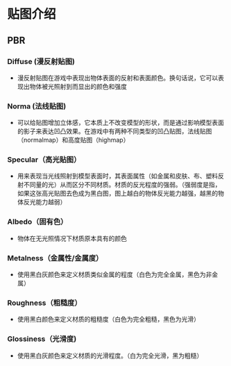 # 贴图介绍

## PBR

### Diffuse (漫反射贴图)

+   漫反射贴图在游戏中表现出物体表面的反射和表面颜色。换句话说，它可以表现出物体被光照射到而显出的颜色和强度

### Norma (法线贴图)

+   可以给贴图增加立体感，它本质上不改变模型的形状，而是通过影响模型表面的影子来表达凹凸效果。在游戏中有两种不同类型的凹凸贴图，法线贴图（normalmap）和高度贴图（highmap）

### Specular（高光贴图）

+   用来表现当光线照射到模型表面时，其表面属性（如金属和皮肤、布、塑料反射不同量的光）从而区分不同材质。材质的反光程度的强弱。（强弱度是指，如果这张高光贴图去色成为黑白图，图上越白的物体反光能力越强，越黑的物体反光能力越弱）

### Albedo（固有色）

+   物体在无光照情况下材质原本具有的颜色

### Metalness（金属性/金属度）

+   使用黑白灰颜色来定义材质类似金属的程度（白色为完全金属，黑色为非金属）

### Roughness（粗糙度）

+   使用黑白颜色来定义材质的粗糙度（白色为完全粗糙，黑色为光滑）

### Glossiness（光滑度)

+   使用黑白灰颜色来定义材质的光滑程度。（白为完全光滑，黑为粗糙）